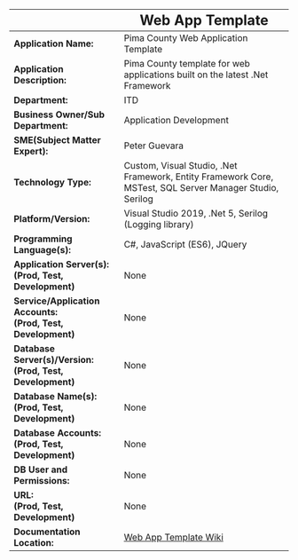 |                                                                | <div style="width: 100%; text-align: center; font-size: 25px;">Web App Template</div>                                                                                                                                                               |
|----------------------------------------------------------------|-----------------------------------------------------------------------------------------------------------------------------------------------------------------------------------------------------------------------------------------------------|
| **Application Name:**                                          | Pima County Web Application Template                                                                                                                                                                                                                |
| **Application Description:**                                   | Pima County template for web applications built on the latest .Net Framework                                                                                                                                                                        |
| **Department:**                                                | ITD                                                                                                                                                                                                                                                 |
| **Business Owner/Sub Department:**                             | Application Development                                                                                                                                                                                                                             |
| **SME(Subject Matter Expert):**                                | Peter Guevara                                                                                                                                                                                                                                       |
| **Technology Type:**                                           | Custom, Visual Studio, .Net Framework, Entity Framework Core, MSTest, SQL Server Manager Studio, Serilog                                                                                                                                            |
| **Platform/Version:**                                          | Visual Studio 2019, .Net 5, Serilog (Logging library)                                                                                                                                                                                               |
| **Programming Language(s):**                                   | C#, JavaScript (ES6), JQuery                                                                                                                                                                                                                        |
| **Application Server(s):<br>(Prod, Test, Development)**        | None                                                                                                                                                                                                                                                |
| **Service/Application Accounts:<br>(Prod, Test, Development)** | None                                                                                                                                                                                                                                                |
| **Database Server(s)/Version:<br>(Prod, Test, Development)**   | None                                                                                                                                                                                                                                                |       
| **Database Name(s):<br>(Prod, Test, Development)**             | None                                                                                                                                                                                                                                                |
| **Database Accounts:<br>(Prod, Test, Development)**            | None                                                                                                                                                                                                                                                |
| **DB User and Permissions:**                                   | None                                                                                                                                                                                                                                                |
| **URL:<br>(Prod, Test, Development)**                          | None                                                                                                                                                                                                                                                |
| **Documentation Location:**                                    | [Web App Template Wiki](https://tfs.pima.gov/tfs/Pima_County/OPTRA/ApplicationDevelopers/_wiki/wikis/OPTRA.wiki?wikiVersion=GBwikiMaster&pagePath=%2FDevelopment%2FProject%20Templates%2FPima%20County%20.Net%20Core%20Web%20Application%20Template)|
